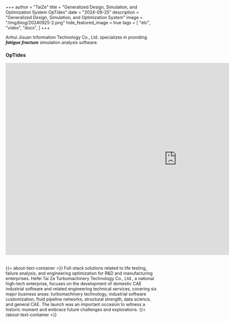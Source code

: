 +++
author = "TaiZe"
title = "Generalized Design, Simulation, and Optimization System OpTides"
date = "2024-09-25"
description = "Generalized Design, Simulation, and Optimization System"
image = "/img/blog/20240925-2.png"
hide_featured_image = true
tags = [
    "etc",
    "video",
    "docs",
]
+++

Anhui Jisuan Information Technology Co., Ltd. specializes in providing ***fatigue fracture*** simulation analysis software. <!--more--> 

### OpTides
<iframe style="margin-top: 0; margin-bottom: 1.4em; border: none;" 
        src="https://player.bilibili.com/player.html?isOutside=true&aid=739482814&bvid=BV1nk4y1q7P8&cid=1081198877&p=1" 
        width="1120" height="630" 
        scrolling="no" allowfullscreen>
</iframe>


{{< about-text-container >}}
Full-stack solutions related to life testing, failure analysis, and engineering optimization for R&D and manufacturing enterprises. Hefei Tai Ze Turbomachinery Technology Co., Ltd., a national high-tech enterprise, focuses on the development of domestic CAE industrial software and related engineering technical services, covering six major business areas: turbomachinery technology, industrial software customization, fluid pipeline networks, structural strength, data science, and general CAE. The launch was an important occasion to witness a historic moment and embrace future challenges and explorations.
{{< /about-text-container >}}
